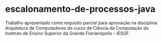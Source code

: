 # escalonamento-de-processos-java
Trabalho apresentado como requisito parcial para aprovação na disciplina Arquitetura de Computadores do curso de Ciência da Computação do Instituto de Ensino Superior da Grande Florianópolis – IESGF.
